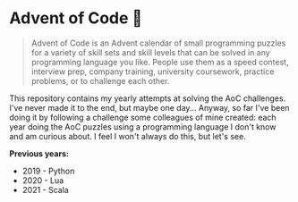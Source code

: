 # Advent of Code 🎄

> Advent of Code is an Advent calendar of small programming puzzles for a variety of skill sets and skill levels that can be solved in any programming language you like. People use them as a speed contest, interview prep, company training, university coursework, practice problems, or to challenge each other.

This repository contains my yearly attempts at solving the AoC challenges. I've never made it to the end, but maybe one day... Anyway, so far I've been doing it by following a challenge some colleagues of mine created: each year doing the AoC puzzles using a programming language I don't know and am curious about. I feel I won't always do this, but let's see.

**Previous years:**

- 2019 - Python
- 2020 - Lua
- 2021 - Scala
